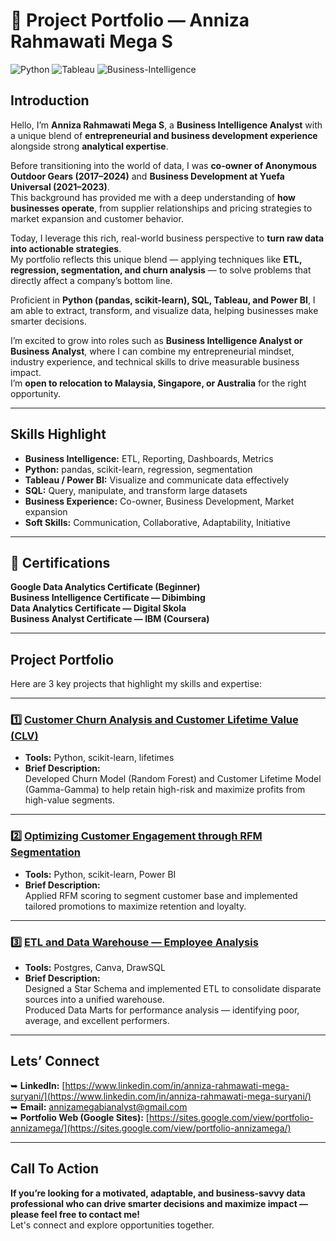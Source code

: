 # 📁 Project Portfolio — Anniza Rahmawati Mega S

![Python](https://img.shields.io/badge/Python-3.x-blue)
![Tableau](https://img.shields.io/badge/Tableau-Dashboard-orange)
![Business-Intelligence](https://img.shields.io/badge/Business-Intelligence-brightgreen)

##  Introduction

Hello, I’m **Anniza Rahmawati Mega S**, a **Business Intelligence Analyst** with a unique blend of **entrepreneurial and business development experience** alongside strong **analytical expertise**.

Before transitioning into the world of data, I was **co-owner of Anonymous Outdoor Gears (2017–2024)** and **Business Development at Yuefa Universal (2021–2023)**.  
This background has provided me with a deep understanding of **how businesses operate**, from supplier relationships and pricing strategies to market expansion and customer behavior.

Today, I leverage this rich, real-world business perspective to **turn raw data into actionable strategies**.  
My portfolio reflects this unique blend — applying techniques like **ETL, regression, segmentation, and churn analysis** — to solve problems that directly affect a company’s bottom line.

Proficient in **Python (pandas, scikit-learn), SQL, Tableau, and Power BI**, I am able to extract, transform, and visualize data, helping businesses make smarter decisions.

I’m excited to grow into roles such as **Business Intelligence Analyst or Business Analyst**, where I can combine my entrepreneurial mindset, industry experience, and technical skills to drive measurable business impact.  
I’m **open to relocation to Malaysia, Singapore, or Australia** for the right opportunity.

---

##  Skills Highlight

- **Business Intelligence:** ETL, Reporting, Dashboards, Metrics  
- **Python:** pandas, scikit-learn, regression, segmentation  
- **Tableau / Power BI:** Visualize and communicate data effectively  
- **SQL:** Query, manipulate, and transform large datasets  
- **Business Experience:** Co-owner, Business Development, Market expansion  
- **Soft Skills:** Communication, Collaborative, Adaptability, Initiative  

---

## 🔹 Certifications

 **Google Data Analytics Certificate (Beginner)**  
 **Business Intelligence Certificate — Dibimbing**  
 **Data Analytics Certificate — Digital Skola**  
 **Business Analyst Certificate — IBM (Coursera)**  

---

##  Project Portfolio

Here are 3 key projects that highlight my skills and expertise:

---

### 1️⃣ [Customer Churn Analysis and Customer Lifetime Value (CLV)](https://github.com/AnnizaMega/customer_churn_cltv_prediction)  
- **Tools:** Python, scikit-learn, lifetimes  
- **Brief Description:**  
Developed Churn Model (Random Forest) and Customer Lifetime Model (Gamma-Gamma) to help retain high-risk and maximize profits from high-value segments.

---

### 2️⃣ [Optimizing Customer Engagement through RFM Segmentation](https://github.com/AnnizaMega/marketing_segmentation_analysis)  
- **Tools:** Python, scikit-learn, Power BI  
- **Brief Description:**  
Applied RFM scoring to segment customer base and implemented tailored promotions to maximize retention and loyalty.

---

### 3️⃣ [ETL and Data Warehouse — Employee Analysis](https://github.com/AnnizaMega/employee_data_warehouse_sql)  
- **Tools:** Postgres, Canva, DrawSQL  
- **Brief Description:**  
Designed a Star Schema and implemented ETL to consolidate disparate sources into a unified warehouse.  
Produced Data Marts for performance analysis — identifying poor, average, and excellent performers.

---

##  Lets’ Connect

➥ **LinkedIn:** [https://www.linkedin.com/in/anniza-rahmawati-mega-suryani/](https://www.linkedin.com/in/anniza-rahmawati-mega-suryani/)  
➥ **Email:** [annizamegabianalyst@gmail.com](mailto:annizamegabianalyst@gmail.com)  
➥ **Portfolio Web (Google Sites):** [https://sites.google.com/view/portfolio-annizamega/](https://sites.google.com/view/portfolio-annizamega/)  

---

##  Call To Action

 **If you’re looking for a motivated, adaptable, and business-savvy data professional who can drive smarter decisions and maximize impact — please feel free to contact me!**  
Let's connect and explore opportunities together.

